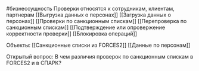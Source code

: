 #бизнессущность 
Проверки относятся к сотрудникам, клиентам, партнерам
[[Выгрузка данных о персонах]]
[[Загрузка данных о персонах]]
[[Проверки по санкционным спискам]]
[[Перепроверка по санкционным спискам]]
[[Подтверждение или опровержение корректности проверки]]
[[Блокировка операций]]

Объекты:
[[Санкционные списки из FORCES2]]
[[Данные по персонам]]

Открытый вопрос: В чем различия проверок по санкционным спискам в FORCES2 и в СПАРК?